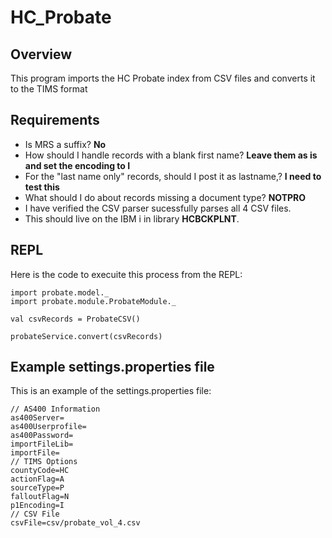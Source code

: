 HC_Probate
===========

Overview
--------

This program imports the HC Probate index from CSV files and converts it to
the TIMS format

Requirements
------------
* Is MRS a suffix?  **No**
* How should I handle records with a blank first name?  **Leave them as is and set the encoding to I**
* For the "last name only" records, should I post it as lastname,?  **I need to test this**
* What should I do about records missing a document type? **NOTPRO**
* I have verified the CSV parser sucessfully parses all 4 CSV files.
* This should live on the IBM i in library **HCBCKPLNT**.

REPL
----
Here is the code to execuite this process from the REPL:
````
import probate.model._
import probate.module.ProbateModule._

val csvRecords = ProbateCSV()

probateService.convert(csvRecords)
````

Example **settings.properties** file
------------------------------------
This is an example of the settings.properties file:
````
// AS400 Information
as400Server=
as400Userprofile=
as400Password=
importFileLib=
importFile=
// TIMS Options
countyCode=HC
actionFlag=A
sourceType=P
falloutFlag=N
p1Encoding=I
// CSV File
csvFile=csv/probate_vol_4.csv
````
